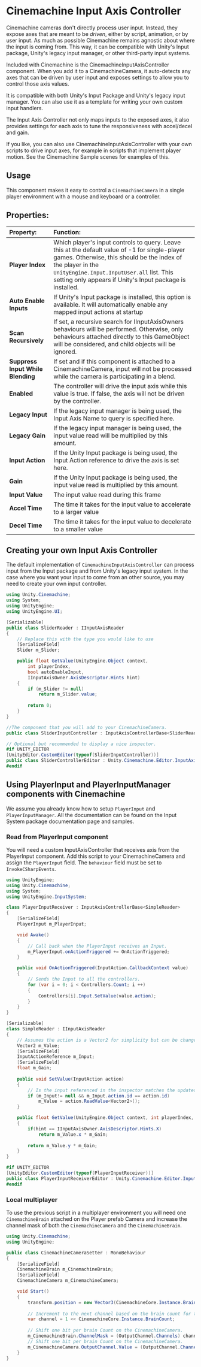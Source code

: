 # Cinemachine Input Axis Controller

Cinemachine cameras don't directly process user input. Instead, they expose axes that are meant to be _driven_, either by script, animation, or by user input. As much as possible Cinemachine remains agnostic about where the input is coming from. This way, it can be compatible with Unity's Input package, Unity's legacy input manager, or other third-party input systems.

Included with Cinemachine is the CinemachineInputAxisController component. When you add it to a CinemachineCamera, it auto-detects any axes that can be driven by user input and exposes settings to allow you to control those axis values.

It is compatible with both Unity's Input Package and Unity's legacy input manager. You can also use it as a template for writing your own custom input handlers.

The Input Axis Controller not only maps inputs to the exposed axes, it also provides settings for each axis to tune the responsiveness with accel/decel and gain.

If you like, you can also use CinemachineInputAxisController with your own scripts to drive input axes, for example in scripts that implement player motion. See the Cinemachine Sample scenes for examples of this.

## Usage

This component makes it easy to control a `CinemachineCamera` in a single player environment with a mouse and keyboard or a controller.

## Properties:

| **Property:** | **Function:** |
|:---|:---|
| __Player Index__ | Which player's input controls to query. Leave this at the default value of -1 for single-player games. Otherwise, this should be the index of the player in the `UnityEngine.Input.InputUser.all` list. This setting only appears if Unity's Input package is installed. |
| __Auto Enable Inputs__ | If Unity's Input package is installed, this option is available. It will automatically enable any mapped input actions at startup |
| __Scan Recursively__ | If set, a recursive search for IInputAxisOwners behaviours will be performed.  Otherwise, only behaviours attached directly to this GameObject will be considered, and child objects will be ignored. |
| __Suppress Input While Blending__ | If set and if this component is attached to a CinemachineCamera, input will not be processed while the camera is participating in a blend. |
| __Enabled__ | The controller will drive the input axis while this value is true.  If false, the axis will not be driven by the controller. |
| __Legacy Input__ | If the legacy input manager is being used, the Input Axis Name to query is specified here. |
| __Legacy Gain__ | If the legacy input manager is being used, the input value read will be multiplied by this amount. |
| __Input Action__ | If the Unity Input package is being used, the Input Action reference to drive the axis is set here. |
| __Gain__ | If the Unity Input package is being used, the input value read is multiplied by this amount. |
| __Input Value__ | The input value read during this frame |
| __Accel Time__ | The time it takes for the input value to accelerate to a larger value |
| __Decel Time__ | The time it takes for the input value to decelerate to a smaller value |

## Creating your own Input Axis Controller

The default implementation of `CinemachineInputAxisController` can process input from the Input package and from Unity's legacy input system. In the case where you want your input to come from an other source, you may need to create your own input controller.

```cs
using Unity.Cinemachine;
using System;
using UnityEngine;
using UnityEngine.UI;

[Serializable]
public class SliderReader : IInputAxisReader 
{
    // Replace this with the type you would like to use
    [SerializeField]
    Slider m_Slider; 

    public float GetValue(UnityEngine.Object context, 
        int playerIndex, 
        bool autoEnableInput, 
        IInputAxisOwner.AxisDescriptor.Hints hint)
    {
        if (m_Slider != null)
            return m_Slider.value;
        
        return 0;
    }
}

//The component that you will add to your CinemachineCamera.
public class SliderInputController : InputAxisControllerBase<SliderReader> {} 

// Optional but recommended to display a nice inspector.
#if UNITY_EDITOR
[UnityEditor.CustomEditor(typeof(SliderInputController))]
public class SliderControllerEditor : Unity.Cinemachine.Editor.InputAxisControllerEditor {}
#endif
```

## Using PlayerInput and PlayerInputManager components with Cinemachine

We assume you already know how to setup `PlayerInput` and `PlayerInputManager`. All the documentation can be found on the Input System package documentation page and samples.

### Read from PlayerInput component

You will need a custom InputAxisController that receives axis from the PlayerInput component. Add this script to your CinemachineCamera and assign the `PlayerInput` field. The `behaviour` field must be set to `InvokeCSharpEvents`.

```cs
using UnityEngine;
using Unity.Cinemachine;
using System;
using UnityEngine.InputSystem;

class PlayerInputReceiver : InputAxisControllerBase<SimpleReader>
{
    [SerializeField]
    PlayerInput m_PlayerInput;

    void Awake()
    {
        // Call back when the PlayerInput receives an Input.
        m_PlayerInput.onActionTriggered += OnActionTriggered;
    }

    public void OnActionTriggered(InputAction.CallbackContext value)
    {
        // Sends the Input to all the controllers.
        for (var i = 0; i < Controllers.Count; i ++)
        {
            Controllers[i].Input.SetValue(value.action);
        }
    }
}

[Serializable]
class SimpleReader : IInputAxisReader
{
    // Assumes the action is a Vector2 for simplicity but can be changed for a float.
    Vector2 m_Value;
    [SerializeField]
    InputActionReference m_Input;
    [SerializeField]
    float m_Gain;
    
    public void SetValue(InputAction action)
    {
        // Is the input referenced in the inspector matches the updated one update the value.
        if (m_Input!= null && m_Input.action.id == action.id)
            m_Value = action.ReadValue<Vector2>();
    }

    public float GetValue(UnityEngine.Object context, int playerIndex, bool autoEnableInput, IInputAxisOwner.AxisDescriptor.Hints hint)
    {
        if(hint == IInputAxisOwner.AxisDescriptor.Hints.X)
            return m_Value.x * m_Gain;
        
        return m_Value.y * m_Gain;
    }
}

#if UNITY_EDITOR
[UnityEditor.CustomEditor(typeof(PlayerInputReceiver))]
public class PlayerInputReceiverEditor : Unity.Cinemachine.Editor.InputAxisControllerEditor {}
#endif
```

### Local multiplayer

To use the previous script in a multiplayer environment you will need one `CinemachineBrain` attached on the Player prefab Camera and increase the channel mask of both the `CinemachineCamera` and the `CinemachineBrain`.

```cs
using Unity.Cinemachine;
using UnityEngine;

public class CinemachineCameraSetter : MonoBehaviour
{
    [SerializeField]
    CinemachineBrain m_CinemachineBrain;
    [SerializeField]
    CinemachineCamera m_CinemachineCamera;

    void Start()
    {
        transform.position = new Vector3(CinemachineCore.Instance.BrainCount, 2, 0);
        
        // Increment to the next channel based on the brain count for the CinemachineBrain and the CinemachineCamera.
        var channel = 1 << CinemachineCore.Instance.BrainCount;
        
        // Shift one bit per brain Count on the CinemachineCamera.
        m_CinemachineBrain.ChannelMask = (OutputChannel.Channels) channel;
        // Shift one bit per brain Count on the CinemachineCamera.
        m_CinemachineCamera.OutputChannel.Value = (OutputChannel.Channels) channel;
    }
}
```
